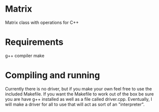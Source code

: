 # Matrix
Matrix class with operations for C++

# Requirements
g++ compiler
make

# Compiling and running
Currently there is no driver, but if you make your own feel free to use the included Makefile. If you want the Makefile to work out of the box be sure you are have g++ installed as well as a file called driver.cpp. Eventually, I will make a driver for all to use that will act as sort of an "interpreter".
